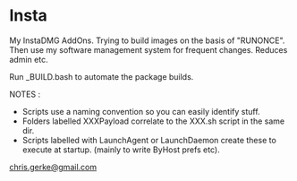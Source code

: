 Insta
=================

My InstaDMG AddOns. Trying to build images on the basis of "RUNONCE". Then use my software management system for frequent changes. Reduces admin etc.

Run _BUILD.bash to automate the package builds.

NOTES : 

- Scripts use a naming convention so you can easily identify stuff.
- Folders labelled XXXPayload correlate to the XXX.sh script in the same dir.
- Scripts labelled with LaunchAgent or LaunchDaemon create these to execute at startup. (mainly to write ByHost prefs etc).

chris.gerke@gmail.com